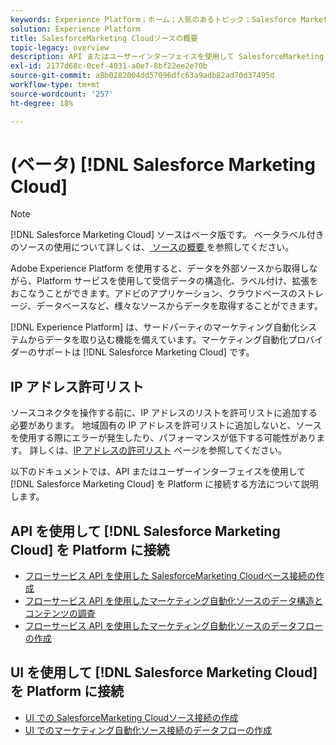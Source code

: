 ```yaml
---
keywords: Experience Platform；ホーム；人気のあるトピック；Salesforce Marketing Cloud;SalesforceMarketing Cloud；マーケティング自動化
solution: Experience Platform
title: SalesforceMarketing Cloudソースの概要
topic-legacy: overview
description: API またはユーザーインターフェイスを使用して SalesforceMarketing CloudをAdobe Experience Platformに接続する方法を説明します。
exl-id: 2177d68c-0cef-4031-a0e7-8bf22ee2e70b
source-git-commit: a8b0282004dd57096dfc63a9adb82ad70d37495d
workflow-type: tm+mt
source-wordcount: '257'
ht-degree: 18%

---
```


# (ベータ) [!DNL Salesforce Marketing Cloud]

>[!NOTE]
>
>[!DNL Salesforce Marketing Cloud] ソースはベータ版です。 ベータラベル付きのソースの使用について詳しくは、[ ソースの概要 ](../../home.md#terms-and-conditions) を参照してください。

Adobe Experience Platform を使用すると、データを外部ソースから取得しながら、Platform サービスを使用して受信データの構造化、ラベル付け、拡張をおこなうことができます。アドビのアプリケーション、クラウドベースのストレージ、データベースなど、様々なソースからデータを取得することができます。

[!DNL Experience Platform] は、サードパーティのマーケティング自動化システムからデータを取り込む機能を備えています。マーケティング自動化プロバイダーのサポートは [!DNL Salesforce Marketing Cloud] です。

## IP アドレス許可リスト

ソースコネクタを操作する前に、IP アドレスのリストを許可リストに追加する必要があります。 地域固有の IP アドレスを許可リストに追加しないと、ソースを使用する際にエラーが発生したり、パフォーマンスが低下する可能性があります。 詳しくは、[IP アドレスの許可リスト](../../ip-address-allow-list.md) ページを参照してください。

以下のドキュメントでは、API またはユーザーインターフェイスを使用して [!DNL Salesforce Marketing Cloud] を Platform に接続する方法について説明します。

## API を使用して [!DNL Salesforce Marketing Cloud] を Platform に接続

- [フローサービス API を使用した SalesforceMarketing Cloudベース接続の作成](../../tutorials/api/create/marketing-automation/salesforce-marketing-cloud.md)
- [フローサービス API を使用したマーケティング自動化ソースのデータ構造とコンテンツの調査](../../tutorials/api/explore/marketing-automation.md)
- [フローサービス API を使用したマーケティング自動化ソースのデータフローの作成](../../tutorials/api/collect/marketing-automation.md)

## UI を使用して [!DNL Salesforce Marketing Cloud] を Platform に接続

- [UI での SalesforceMarketing Cloudソース接続の作成](../../tutorials/ui/create/marketing-automation/salesforce-marketing-cloud.md)
- [UI でのマーケティング自動化ソース接続のデータフローの作成](../../tutorials/ui/dataflow/marketing-automation.md)
